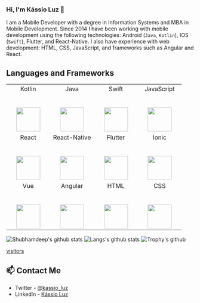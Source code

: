 ### Hi, I'm Kássio Luz 👋

I am a Mobile Developer with a degree in Information Systems and MBA in Mobile Development. Since 2014 I have been working with mobile development using the following technologies: Android (`Java`, `Kotlin`), IOS (`Swift`), Flutter, and React-Native. I also have experience with web development: HTML, CSS, JavaScript, and frameworks such as Angular and React.

## Languages and Frameworks

<table>
  <tbody>
    <tr valign="top">
      <td width="25%" align="center">
        <span>Kotlin</span><br><br><br>
        <img height="64px" src="https://cdn.svgporn.com/logos/kotlin.svg">
      </td>
      <td width="25%" align="center">
        <span>Java</span><br><br><br>
        <img height="64px" src="https://cdn.svgporn.com/logos/java.svg">
      </td>
      <td width="25%" align="center">
        <span>Swift</span><br><br><br>
        <img height="64px" src="https://cdn.svgporn.com/logos/swift.svg">
      </td>
      <td width="25%" align="center">
        <span>JavaScript</span><br><br><br>
        <img height="64px" src="https://cdn.svgporn.com/logos/javascript.svg">
      </td>
    </tr>
    <tr valign="top">
      <td width="25%" align="center">
        <span>React</span><br><br><br>
        <img height="64px" src="https://cdn.svgporn.com/logos/react.svg">
      </td>
      <td width="25%" align="center">
        <span>React-Native</span><br><br><br>
        <img height="64px" src="https://cdn.svgporn.com/logos/react.svg">
      </td>
      <td width="25%" align="center">
        <span>Flutter</span><br><br><br>
        <img height="64px" src="https://cdn.svgporn.com/logos/flutter.svg">
      </td>
       <td width="25%" align="center">
        <span>Ionic</span><br><br><br>
        <img height="64px" src="https://cdn.svgporn.com/logos/ionic.svg">
      </td>
    </tr>
    <tr valign="top">
      <td width="25%" align="center">
        <span>Vue</span><br><br><br>
        <img height="64px" src="https://cdn.svgporn.com/logos/vue.svg">
      </td>
      <td width="25%" align="center">
        <span>Angular</span><br><br><br>
        <img height="64px" src="https://cdn.svgporn.com/logos/angular.svg">
      </td>
      <td width="25%" align="center">
        <span>HTML</span><br><br><br>
        <img height="64px" src="https://cdn.svgporn.com/logos/html-5.svg">
      </td>
       <td width="25%" align="center">
        <span>CSS</span><br><br><br>
        <img height="64px" src="https://cdn.svgporn.com/logos/css-3.svg">
       </td>
    </tr>
  </tbody>
</table>

![Shubhamdeep's github stats](https://github-readme-stats.vercel.app/api?username=KassioVieira&show_icons=true&hide_border=true)
![Langs's github stats](https://github-readme-stats.vercel.app/api/top-langs/?username=KassioVieira&layout=compact)
![Trophy's github](https://github-profile-trophy.vercel.app/?username=KassioVieira&column=3&margin-w=15&margin-h=15)

[visitors](https://visitor-badge.glitch.me/badge?page_id=KassioVieira.KassioVieira&left_color=green&right_color=red)

## 📫 Contact Me

- Twitter - [@kassio_luz](https://twitter.com/kassio_luz)
- LinkedIn - [Kássio Luz](https://www.linkedin.com/in/kassio-vieira-luz/)
